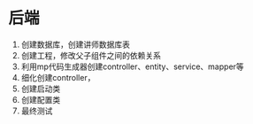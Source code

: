 # 后端

1. 创建数据库，创建讲师数据库表
2. 创建工程，修改父子组件之间的依赖关系
3. 利用mp代码生成器创建controller、entity、service、mapper等
4. 细化创建controller，
5. 创建启动类
6. 创建配置类
7. 最终测试

